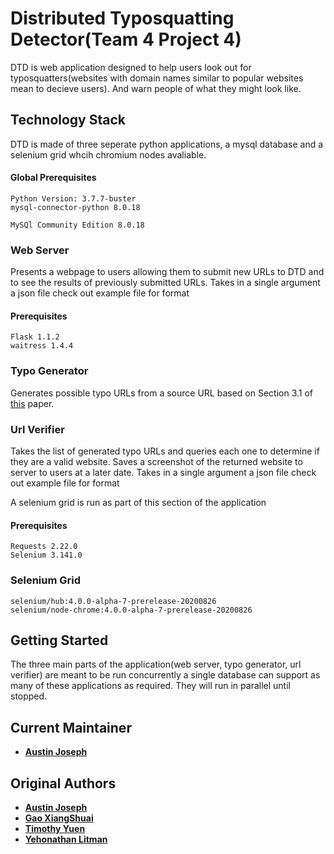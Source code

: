 
# Distributed Typosquatting Detector(Team 4 Project 4)

DTD is web application designed to help users look out for typosquatters(websites with domain names similar to popular websites mean to decieve users). And warn people of what they might look like.

## Technology Stack 
DTD is made of three seperate python applications, a mysql database and a selenium grid whcih chromium nodes avaliable.

#### Global Prerequisites
```
Python Version: 3.7.7-buster
mysql-connector-python 8.0.18

MySQl Community Edition 8.0.18
```
### Web Server 
Presents a webpage to users allowing them to submit new URLs to DTD and to see the results of previously submitted URLs.
Takes in a single argument a json file check out example file for format

#### Prerequisites
```
Flask 1.1.2
waitress 1.4.4
```

### Typo Generator
Generates possible typo URLs from a source URL based on Section 3.1 of [this](https://www.usenix.org/legacy/event/sruti06/tech/full_papers/wang/wang.pdf) paper.

### Url Verifier
Takes the list of generated typo URLs and queries each one to determine if they are a valid website. Saves a screenshot of the returned website to server to users at a later date.
Takes in a single argument a json file check out example file for format

A selenium grid is run as part of this section of the application
#### Prerequisites
```
Requests 2.22.0
Selenium 3.141.0
```

### Selenium Grid
```
selenium/hub:4.0.0-alpha-7-prerelease-20200826
selenium/node-chrome:4.0.0-alpha-7-prerelease-20200826
```

## Getting Started
The three main parts of the application(web server, typo generator, url verifier) are meant to be run concurrently a single database can support as many of these applications as required. They will run in parallel until stopped.

## Current Maintainer

* **[Austin Joseph](https://github.com/austin-joseph)**

## Original Authors

* **[Austin Joseph](https://github.com/austin-joseph)**
* **[Gao XiangShuai](https://github.com/GAO23)**
* **[Timothy Yuen](https://github.com/austinobejo)**
* **[Yehonathan Litman](https://github.com/yehonathanlitman)**
